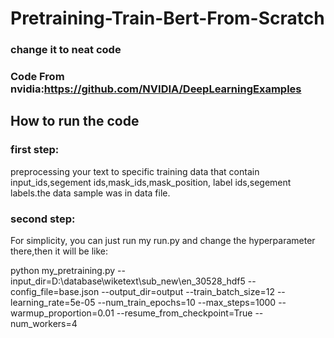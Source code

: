 # Pretraining-Train-Bert-From-Scratch
### change it to neat code
### Code From nvidia:https://github.com/NVIDIA/DeepLearningExamples
## How to run the code 
### first step:
preprocessing your text to specific training data that contain input_ids,segement ids,mask_ids,mask_position,
label ids,segement labels.the data sample was in data file.
### second step:
For simplicity, you can just run my run.py and change the hyperparameter there,then it will be like:

python my_pretraining.py --input_dir=D:\database\wiketext\sub_new\en_30528_hdf5 --config_file=base.json --output_dir=output --train_batch_size=12 --learning_rate=5e-05 --num_train_epochs=10 --max_steps=1000 --warmup_proportion=0.01 --resume_from_checkpoint=True --num_workers=4
